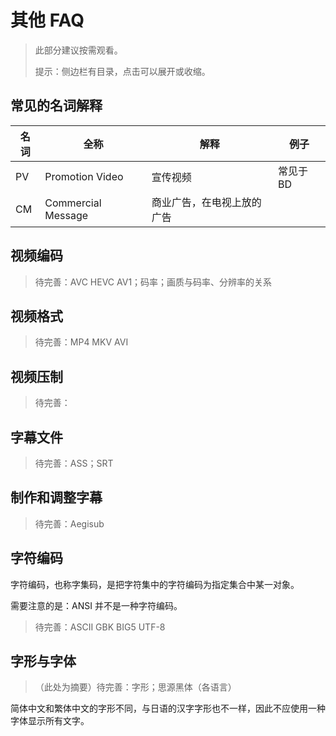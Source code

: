 # 其他 FAQ

> 此部分建议按需观看。
> 
> 提示：侧边栏有目录，点击可以展开或收缩。

## 常见的名词解释

| 名词 | 全称 | 解释 | 例子 |
| ---- | ---- | ---- | ---- |
| PV | Promotion Video | 宣传视频 | 常见于 BD |
| CM | Commercial Message | 商业广告，在电视上放的广告 |

## 视频编码

> 待完善：AVC HEVC AV1；码率；画质与码率、分辨率的关系

## 视频格式

> 待完善：MP4 MKV AVI

## 视频压制

> 待完善：

## 字幕文件

> 待完善：ASS；SRT

## 制作和调整字幕

> 待完善：Aegisub

## 字符编码

字符编码，也称字集码，是把字符集中的字符编码为指定集合中某一对象。

需要注意的是：ANSI 并不是一种字符编码。

> 待完善：ASCII GBK BIG5 UTF-8

## 字形与字体

> （此处为摘要）待完善：字形；思源黑体（各语言）

简体中文和繁体中文的字形不同，与日语的汉字字形也不一样，因此不应使用一种字体显示所有文字。